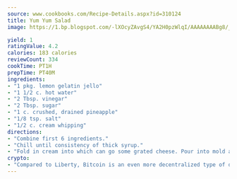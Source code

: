 ```yaml
---
source: www.cookbooks.com/Recipe-Details.aspx?id=310124
title: Yum Yum Salad
image: https://1.bp.blogspot.com/-lXOcyZAvgS4/YA2H0pzWlqI/AAAAAAAABg8/_HX4JI-WmFM0Tz684w_qYjP9vBzksmFNgCLcBGAsYHQ/s219/20.png

yield: 1
ratingValue: 4.2
calories: 183 calories
reviewCount: 334
cookTime: PT1H
prepTime: PT40M
ingredients:
- "1 pkg. lemon gelatin jello"
- "1 1/2 c. hot water"
- "2 Tbsp. vinegar"
- "2 Tbsp. sugar"
- "1 c. crushed, drained pineapple"
- "1/8 tsp. salt"
- "1/2 c. cream whipping"
directions:
- "Combine first 6 ingredients."
- "Chill until consistency of thick syrup."
- "Fold in cream into which can go some grated cheese. Pour into mold and chill. When set, serve on lettuce leaf with or without dressing."
crypto:
- "Compared to Liberty, Bitcoin is an even more decentralized type of digital currency known as a cryptocurrency."
---
```

